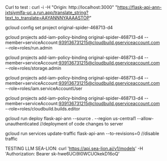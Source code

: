 Curl to test : 
curl -i -H "Origin: http://localhost:3000" "https://flask-api-ann-jxtsjymlfa-uc.a.run.app/translate_string?text_to_translate=AAYANNNYAAAASTOP"

gcloud config set project original-spider-468713-d4

gcloud projects add-iam-policy-binding original-spider-468713-d4 --member=serviceAccount:939136731215@cloudbuild.gserviceaccount.com --role=roles/run.admin

gcloud projects add-iam-policy-binding original-spider-468713-d4 --member=serviceAccount:939136731215@cloudbuild.gserviceaccount.com --role=roles/storage.admin

gcloud projects add-iam-policy-binding original-spider-468713-d4 --member=serviceAccount:939136731215@cloudbuild.gserviceaccount.com --role=roles/iam.serviceAccountUser

gcloud projects add-iam-policy-binding original-spider-468713-d4 --member=serviceAccount:939136731215@cloudbuild.gserviceaccount.com --role=roles/cloudbuild.builds.editor

gcloud run deploy flask-api-ann --source . --region us-central1 --allow-unauthenticated //deployment of code changes to server

gcloud run services update-traffic flask-api-ann --to-revisions=0 //disable traffic



TESTING LLM SEA-LION: curl 'https://api.sea-lion.ai/v1/models' -H 'Authorization: Bearer sk-hwe6UCi9I0WCUOkekD16oQ'

